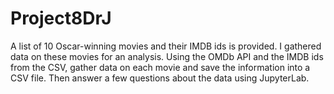 # Project8DrJ
A list of 10 Oscar-winning movies and their IMDB ids is provided. 
I gathered data on these movies for an analysis. 
Using the OMDb API and the IMDB ids from the CSV, gather data on each movie and save the information into a CSV file. 
Then answer a few questions about the data using JupyterLab.


